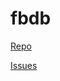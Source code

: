 # fbdb

[Repo](https://github.com/hipercompl/fbdb)

[Issues](https://github.com/hipercompl/fbdb/issues)

